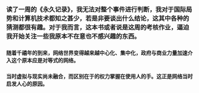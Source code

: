 ### 读了一周的《永久记录》，我无法对整个事件进行判断，我对于国际局势和计算机技术都知之甚少，若是非要谈出什么结论，这其中各种的猜测都很有趣。对于我而言，这本书或者说是这周的考核作业，逼迫我开始关注一些我原本不在意也不感兴趣的东西。
### `随着千禧年的到来，网络世界变得越来越中心化、集中化，政府与商业力量加速介入这个原本应是对等式的网络。`
### `当时虚拟与现实尚未融合，而区别在于的权力掌握在使用人的手。这正是网络当时启发人心的原因。`
